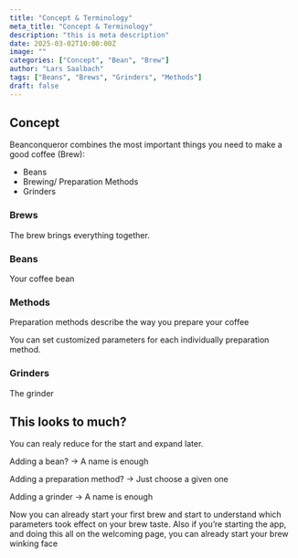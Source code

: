 ```yaml
---
title: "Concept & Terminology"
meta_title: "Concept & Terminology"
description: "this is meta description"
date: 2025-03-02T10:00:00Z
image: ""
categories: ["Concept", "Bean", "Brew"]
author: "Lars Saalbach"
tags: ["Beans", "Brews", "Grinders", "Methods"]
draft: false
---
```


## Concept

Beanconqueror combines the most important things you need to make a good coffee (Brew):

- Beans
- Brewing/ Preparation Methods
- Grinders

### Brews

The brew brings everything together.

### Beans

Your coffee bean

### Methods

Preparation methods describe the way you prepare your coffee

You can set customized parameters for each individually preparation method.

### Grinders

The grinder

 

## This looks to much?

You can realy reduce for the start and expand later.

Adding a bean? → A name is enough

Adding a preparation method? → Just choose a given one

Adding a grinder → A name is enough

Now you can already start your first brew and start to understand which parameters took effect on your brew taste.
Also if you’re starting the app, and doing this all on the welcoming page, you can already start your brew winking face